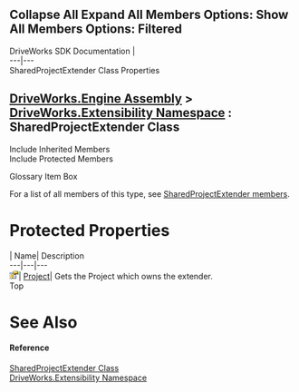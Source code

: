        

 Collapse All Expand All  Members Options: Show All  Members Options: Filtered   
---  
DriveWorks SDK Documentation  |   
---|---  
SharedProjectExtender Class Properties   
  
[DriveWorks.Engine Assembly](topic2156.md) > [DriveWorks.Extensibility Namespace](topic7150.md) : SharedProjectExtender Class  
---  
  
Include Inherited Members    
Include Protected Members    


Glossary Item Box

For a list of all members of this type, see [SharedProjectExtender members](topic7249.md).

# Protected Properties

| Name| Description  
---|---|---  
![Protected Property](dotnetimages/protectedProperty.gif)| [Project](topic7255.md)| Gets the Project which owns the extender.   
Top

# See Also

#### Reference

[SharedProjectExtender Class](topic7248.md)   
[DriveWorks.Extensibility Namespace](topic7150.md)


